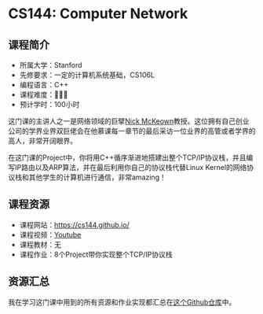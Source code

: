 # CS144: Computer Network
## 课程简介
- 所属大学：Stanford
- 先修要求：一定的计算机系统基础，CS106L
- 编程语言：C++
- 课程难度：🌟🌟🌟
- 预计学时：100小时

这门课的主讲人之一是网络领域的巨擘[Nick McKeown](http://yuba.stanford.edu/~nickm/index.html)教授。这位拥有自己创业公司的学界业界双巨佬会在他慕课每一章节的最后采访一位业界的高管或者学界的高人，非常开阔眼界。

在这门课的Project中，你将用C++循序渐进地搭建出整个TCP/IP协议栈，并且编写IP路由以及ARP算法，并在最后利用你自己的协议栈代替Linux Kernel的网络协议栈和其他学生的计算机进行通信，非常amazing！

## 课程资源
- 课程网站：https://cs144.github.io/
- 课程视频：[Youtube](https://www.youtube.com/watch?v=K9hV3igminw&list=PLEAYkSg4uSQ2dr0XO_Nwa5OcdEcaaELSG&index=109)
- 课程教材：无
- 课程作业：8个Project带你实现整个TCP/IP协议栈

## 资源汇总
我在学习这门课中用到的所有资源和作业实现都汇总在[这个Github仓库](https://github.com/PKUFlyingPig/CS144-Computer-Network)中。